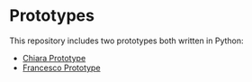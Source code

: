 # Prototypes

This repository includes two prototypes both written in Python:

* [Chiara Prototype](./chiara)
* [Francesco Prototype](./francesco)